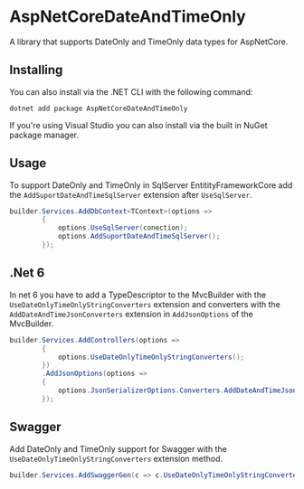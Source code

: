 # AspNetCoreDateAndTimeOnly
A library that supports DateOnly and TimeOnly data types for AspNetCore.

## Installing
You can also install via the .NET CLI with the following command:
```
dotnet add package AspNetCoreDateAndTimeOnly
```
If you're using Visual Studio you can also install via the built in NuGet package manager.

## Usage
To support DateOnly and TimeOnly in SqlServer EntitityFrameworkCore add the `AddSuportDateAndTimeSqlServer` extension after `UseSqlServer`.

```csharp
builder.Services.AddDbContext<TContext>(options =>
        {
            options.UseSqlServer(conection);
            options.AddSuportDateAndTimeSqlServer();
        });
```
## .Net 6
In net 6 you have to add a TypeDescriptor to the MvcBuilder with the `UseDateOnlyTimeOnlyStringConverters` extension and converters with the `AddDateAndTimeJsonConverters` extension in `AddJsonOptions` of the MvcBuilder.

```csharp
builder.Services.AddControllers(options =>
        {
            options.UseDateOnlyTimeOnlyStringConverters();
        })
        .AddJsonOptions(options =>
        {
            options.JsonSerializerOptions.Converters.AddDateAndTimeJsonConverters();
        });
```
## Swagger
Add DateOnly and TimeOnly support for Swagger with the `UseDateOnlyTimeOnlyStringConverters` extension method.
```csharp
builder.Services.AddSwaggerGen(c => c.UseDateOnlyTimeOnlyStringConverters());
```
